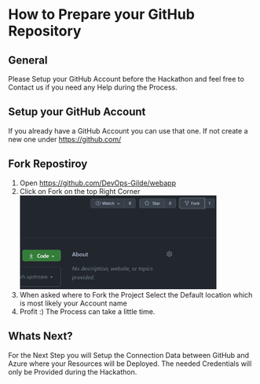 # How to Prepare your GitHub Repository

## General

Please Setup your GitHub Account before the Hackathon and feel free to Contact us if you need any Help during the Process.

## Setup your GitHub Account

If you already have a GitHub Account you can use that one.
If not create a new one under https://github.com/

## Fork Repostiroy

1. Open https://github.com/DevOps-Gilde/webapp
2. Click on Fork on the top Right Corner 
<br><img src="./images/forkbutton.PNG" width="400"/>
1. When asked where to Fork the Project Select the Default location which is most likely your Account name
2. Profit :) The Process can take a little time.


## Whats Next?

For the Next Step you will Setup the Connection Data between GitHub and Azure where your Resources will be Deployed.
The needed Credentials will only be Provided during the Hackathon.